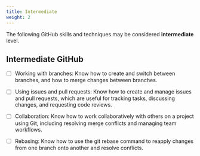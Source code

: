 ```yaml
---
title: Intermediate
weight: 2
---
```


The following GitHub skills and techniques
may be considered **intermediate** level.

## Intermediate GitHub

- [ ] Working with branches: Know how to create and switch between branches, and how to merge changes between branches.

- [ ] Using issues and pull requests: Know how to create and manage issues and pull requests, which are useful for tracking tasks, discussing changes, and requesting code reviews.

- [ ] Collaboration: Know how to work collaboratively with others on a project using Git, including resolving merge conflicts and managing team workflows.

- [ ] Rebasing: Know how to use the git rebase command to reapply changes from one branch onto another and resolve conflicts.
